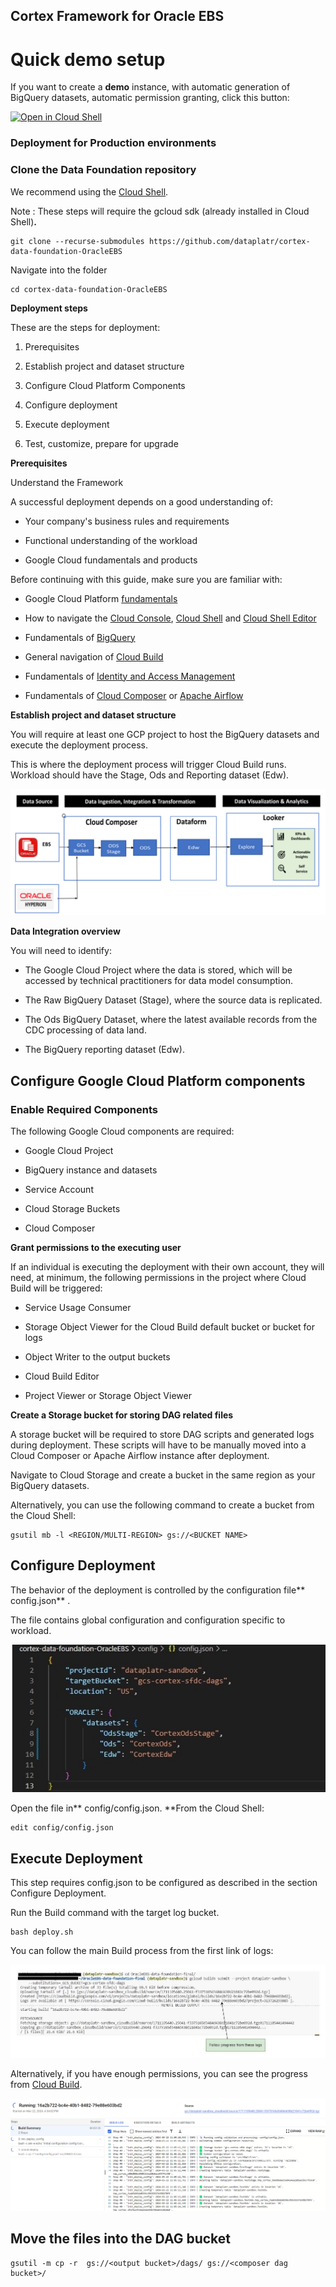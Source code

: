## **Cortex Framework for Oracle EBS**

# Quick demo setup
If you want to create a **demo** instance, with automatic generation of BigQuery datasets, automatic permission granting, click this button:

[![Open in Cloud Shell](https://gstatic.com/cloudssh/images/open-btn.svg)](https://shell.cloud.google.com/cloudshell/?terminal=true&show=terminal&cloudshell_git_repo=https%3A%2F%2Fgithub.com%2Fdataplatr%2Fcortex-data-foundation-OracleEBS&cloudshell_tutorial=docs%2Ftutorial.md)

### **Deployment for Production environments**

### **Clone the Data Foundation repository**

We recommend using the [Cloud Shell](https://shell.cloud.google.com/?fromcloudshell=true&show=ide%2Cterminal).

Note : These steps will require the gcloud sdk (already installed in Cloud Shell)**.**

```
git clone --recurse-submodules https://github.com/dataplatr/cortex-data-foundation-OracleEBS
```
Navigate into the folder

```
cd cortex-data-foundation-OracleEBS
```
**Deployment steps**

These are the steps for deployment:

1. Prerequisites

2. Establish project and dataset structure

3. Configure Cloud Platform Components

4. Configure deployment

5. Execute deployment

6. Test, customize, prepare for upgrade

**Prerequisites**

Understand the Framework

A successful deployment depends on a good understanding of:

- Your company's business rules and requirements

- Functional understanding of the workload

- Google Cloud fundamentals and products

Before continuing with this guide, make sure you are familiar with:

- Google Cloud Platform [fundamentals](https://www.cloudskillsboost.google/course_templates/60)

- How to navigate the [Cloud Console](https://cloud.google.com/cloud-console), [Cloud Shell](https://cloud.google.com/shell/docs/using-cloud-shell) and [Cloud Shell Editor](https://cloud.google.com/shell/docs/editor-overview)

- Fundamentals of [BigQuery](https://cloud.google.com/bigquery/docs/introduction)

- General navigation of [Cloud Build](https://cloud.google.com/build/docs/overview)

- Fundamentals of [Identity and Access Management](https://cloud.google.com/iam/docs/)

- Fundamentals of [Cloud Composer](https://cloud.google.com/composer/docs/concepts/overview) or [Apache Airflow](https://airflow.apache.org/docs/apache-airflow/stable/core-concepts/index.html)

**Establish project and dataset structure**

You will require at least one GCP project to host the BigQuery datasets and execute the deployment process.

This is where the deployment process will trigger Cloud Build runs. Workload should have the Stage, Ods and Reporting dataset (Edw).

![Enter image alt description](Images/CC_framework.png)

**Data Integration overview**

You will need to identify:

- The Google Cloud Project where the data is stored, which will be accessed by technical practitioners for data model consumption.

- The Raw BigQuery Dataset (Stage), where the source data is replicated.

- The Ods BigQuery Dataset, where the latest available records from the CDC processing of data land.

- The BigQuery reporting dataset (Edw).

## **Configure Google Cloud Platform components**

### **Enable Required Components**

The following Google Cloud components are required:

- Google Cloud Project

- BigQuery instance and datasets

- Service Account

- Cloud Storage Buckets

- Cloud Composer

**Grant permissions to the executing user**

If an individual is executing the deployment with their own account, they will need, at minimum, the following permissions in the project where Cloud Build will be triggered:

- Service Usage Consumer

- Storage Object Viewer for the Cloud Build default bucket or bucket for logs

- Object Writer to the output buckets

- Cloud Build Editor

- Project Viewer or Storage Object Viewer

**Create a Storage bucket for storing DAG related files**

A storage bucket will be required to store DAG scripts and generated  logs during deployment. These scripts will have to be manually moved into a Cloud Composer or Apache Airflow instance after deployment.

Navigate to Cloud Storage and create a bucket in the same region as your BigQuery datasets.

Alternatively, you can use the following command to create a bucket from the Cloud Shell:

```
gsutil mb -l <REGION/MULTI-REGION> gs://<BUCKET NAME>
```
## **Configure Deployment**

The behavior of the deployment is controlled by the configuration file** config.json** .

The file contains global configuration and configuration specific to workload.

![Enter image alt description](Images/Config_Setup.jpg)

Open the file in** config/config.json. **From the Cloud Shell:

```
edit config/config.json
```
## **Execute Deployment**

This step requires config.json to be configured as described in the section Configure Deployment.

Run the Build command with the target log bucket.

```
bash deploy.sh
```
You can follow the main Build process from the first link of logs:

![Enter image alt description](Images/Log1.jpg)

Alternatively, if you have enough permissions, you can see the progress from [Cloud Build](https://console.cloud.google.com/cloud-build/).

![Enter image alt description](Images/Log2.png)

## **Move the files into the DAG bucket**

```
gsutil -m cp -r  gs://<output bucket>/dags/ gs://<composer dag bucket>/
```
